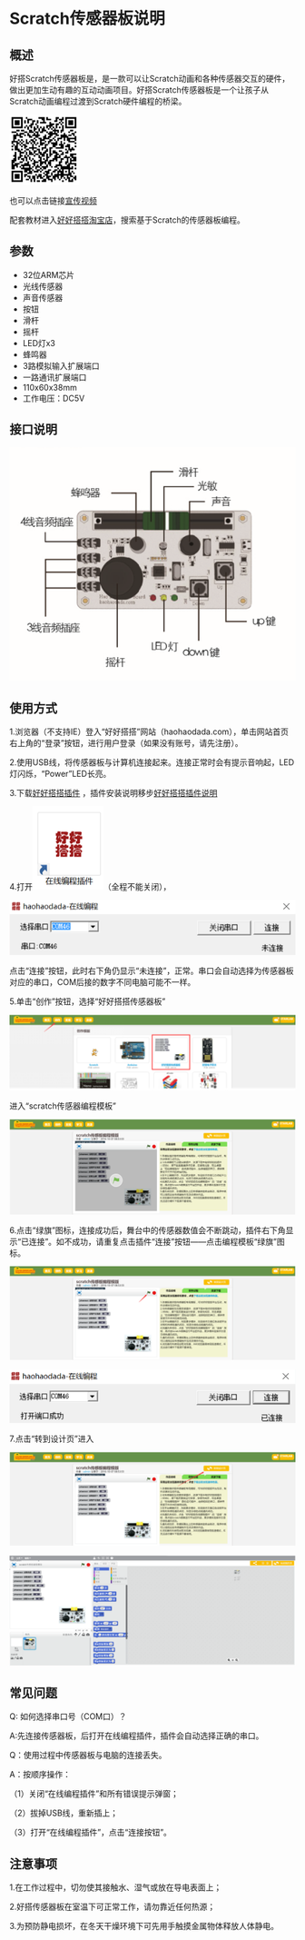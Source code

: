 # Scratch传感器板说明   

## 概述
好搭Scratch传感器板是，是一款可以让Scratch动画和各种传感器交互的硬件，做出更加生动有趣的互动动画项目。好搭Scratch传感器板是一个让孩子从Scratch动画编程过渡到Scratch硬件编程的桥梁。

![扫描观看宣传视频](./images/00.png)  

也可以点击链接[宣传视频](http://haohaodada.com/art_show.php?id=157)

配套教材进入[好好搭搭淘宝店](https://shop117278445.taobao.com)，搜索基于Scratch的传感器板编程。

## 参数
* 32位ARM芯片
* 光线传感器
* 声音传感器
* 按钮
* 滑杆
* 摇杆
* LED灯x3
* 蜂鸣器
* 3路模拟输入扩展端口
* 一路通讯扩展端口
* 110x60x38mm
* 工作电压：DC5V


## 接口说明
![](./images/01.png)

## 使用方式
1.浏览器（不支持IE）登入“好好搭搭”网站（haohaodada.com），单击网站首页右上角的“登录”按钮，进行用户登录（如果没有账号，请先注册）。

2.使用USB线，将传感器板与计算机连接起来。连接正常时会有提示音响起，LED灯闪烁，“Power”LED长亮。

3.下载[好好搭搭插件](http://www.haohaodada.com/haohaodada_setup.exe) ，插件安装说明移步[好好搭搭插件说明](http://www.haohaodada.com/haohaodada_setup.exe) 

4.打开![在线编程插件](./images/02.png)（全程不能关闭），

![](./images/03.png)

点击“连接”按钮，此时右下角仍显示“未连接”，正常。串口会自动选择为传感器板对应的串口，COM后接的数字不同电脑可能不一样。

5.单击“创作”按钮，选择“好好搭搭传感器板”

![](./images/04.png)

进入“scratch传感器编程模板”

![](./images/05.png)

6.点击“绿旗”图标，连接成功后，舞台中的传感器数值会不断跳动，插件右下角显示“已连接”。如不成功，请重复点击插件“连接”按钮——点击编程模板“绿旗”图标。

![](./images/06.png)

![](./images/07.png)

7.点击“转到设计页”进入

![](./images/08.png)

![](./images/09.png)


## 常见问题

Q: 如何选择串口号（COM口）？

A:先连接传感器板，后打开在线编程插件，插件会自动选择正确的串口。

Q：使用过程中传感器板与电脑的连接丢失。

A：按顺序操作：

（1）关闭“在线编程插件”和所有错误提示弹窗；

（2）拔掉USB线，重新插上；

（3）打开“在线编程插件”，点击“连接按钮”。

## 注意事项

1.在工作过程中，切勿使其接触水、湿气或放在导电表面上；

2.好搭传感器板在室温下可正常工作，请勿靠近任何热源；

3.为预防静电损坏，在冬天干燥环境下可先用手触摸金属物体释放人体静电。
